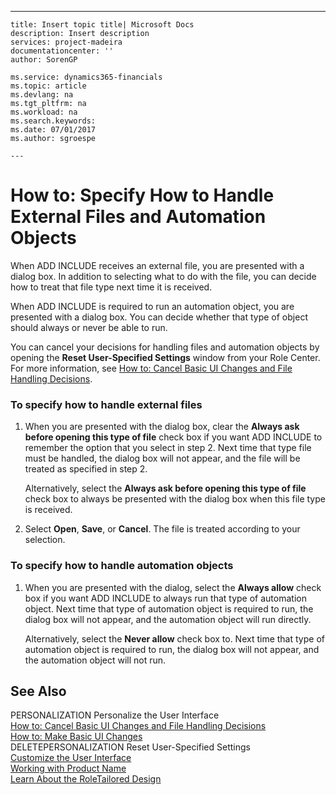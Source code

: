 ---
    title: Insert topic title| Microsoft Docs
    description: Insert description
    services: project-madeira
    documentationcenter: ''
    author: SorenGP

    ms.service: dynamics365-financials
    ms.topic: article
    ms.devlang: na
    ms.tgt_pltfrm: na
    ms.workload: na
    ms.search.keywords:
    ms.date: 07/01/2017
    ms.author: sgroespe

    ---
# How to: Specify How to Handle External Files and Automation Objects
When ADD INCLUDE<!--[!INCLUDE[dyn_nav](../../includes/dyn_nav_md.md)]--> receives an external file, you are presented with a dialog box. In addition to selecting what to do with the file, you can decide how to treat that file type next time it is received.  
  
 When ADD INCLUDE<!--[!INCLUDE[dyn_nav](../../includes/dyn_nav_md.md)]--> is required to run an automation object, you are presented with a dialog box. You can decide whether that type of object should always or never be able to run.  
  
 You can cancel your decisions for handling files and automation objects by opening the **Reset User-Specified Settings** window from your Role Center. For more information, see [How to: Cancel Basic UI Changes and File Handling Decisions](../FullExperience/how-to-cancel-basic-ui-changes-and-file-handling-decisions.md).  
  
### To specify how to handle external files  
  
1.  When you are presented with the dialog box, clear the **Always ask before opening this type of file** check box if you want ADD INCLUDE<!--[!INCLUDE[dyn_nav](../../includes/dyn_nav_md.md)]--> to remember the option that you select in step 2. Next time that type file must be handled, the dialog box will not appear, and the file will be treated as specified in step 2.  
  
     Alternatively, select the **Always ask before opening this type of file** check box to always be presented with the dialog box when this file type is received.  
  
2.  Select **Open**, **Save**, or **Cancel**. The file is treated according to your selection.  
  
### To specify how to handle automation objects  
  
1.  When you are presented with the dialog, select the **Always allow** check box if you want ADD INCLUDE<!--[!INCLUDE[dyn_nav](../../includes/dyn_nav_md.md)]--> to always run that type of automation object. Next time that type of automation object is required to run, the dialog box will not appear, and the automation object will run directly.  
  
     Alternatively, select the **Never allow** check box to. Next time that type of automation object is required to run, the dialog box will not appear, and the automation object will not run.  
  
## See Also  
 PERSONALIZATION Personalize the User Interface   
 [How to: Cancel Basic UI Changes and File Handling Decisions](../FullExperience/how-to-cancel-basic-ui-changes-and-file-handling-decisions.md)   
 [How to: Make Basic UI Changes](../FullExperience/how-to-make-basic-ui-changes.md)   
 DELETEPERSONALIZATION Reset User-Specified Settings   
 [Customize the User Interface](../FullExperience/customize-the-user-interface.md)   
 [Working with Product Name](../FullExperience/working-with-$-p_1-product-name-$-.md)   
 [Learn About the RoleTailored Design](../FullExperience/learn-about-the-roletailored-design.md)